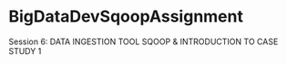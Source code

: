 # BigDataDevSqoopAssignment
Session 6:  DATA INGESTION TOOL SQOOP &amp; INTRODUCTION TO CASE STUDY 1 
